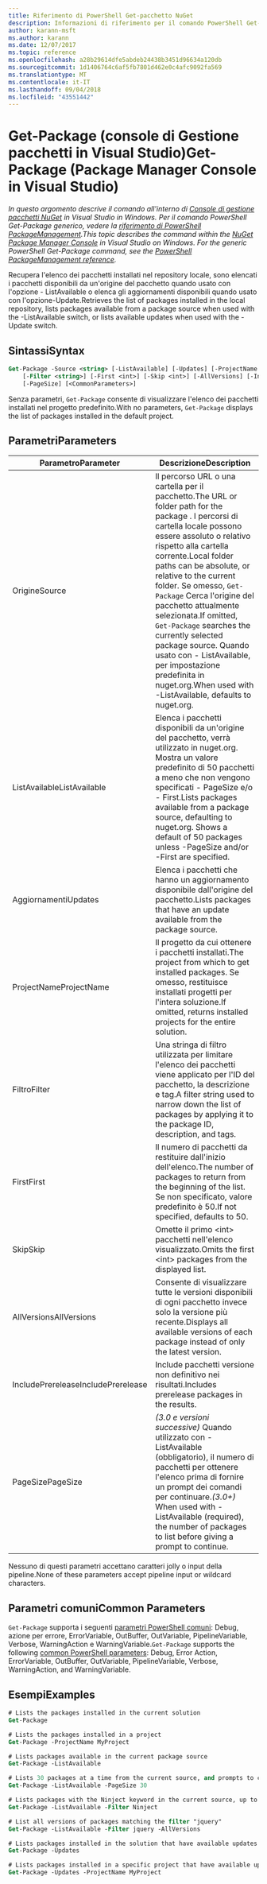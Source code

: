 ```yaml
---
title: Riferimento di PowerShell Get-pacchetto NuGet
description: Informazioni di riferimento per il comando PowerShell Get-Package nella Console di gestione pacchetti NuGet in Visual Studio.
author: karann-msft
ms.author: karann
ms.date: 12/07/2017
ms.topic: reference
ms.openlocfilehash: a28b29614dfe5abdeb24438b3451d96634a120db
ms.sourcegitcommit: 1d1406764c6af5fb7801d462e0c4afc9092fa569
ms.translationtype: MT
ms.contentlocale: it-IT
ms.lasthandoff: 09/04/2018
ms.locfileid: "43551442"
---
```

# <a name="get-package-package-manager-console-in-visual-studio"></a><span data-ttu-id="22e33-103">Get-Package (console di Gestione pacchetti in Visual Studio)</span><span class="sxs-lookup"><span data-stu-id="22e33-103">Get-Package (Package Manager Console in Visual Studio)</span></span>

<span data-ttu-id="22e33-104">*In questo argomento descrive il comando all'interno di [Console di gestione pacchetti NuGet](package-manager-console.md) in Visual Studio in Windows. Per il comando PowerShell Get-Package generico, vedere la [riferimento di PowerShell PackageManagement](/powershell/module/packagemanagement/?view=powershell-6).*</span><span class="sxs-lookup"><span data-stu-id="22e33-104">*This topic describes the command within the [NuGet Package Manager Console](package-manager-console.md) in Visual Studio on Windows. For the generic PowerShell Get-Package command, see the [PowerShell PackageManagement reference](/powershell/module/packagemanagement/?view=powershell-6).*</span></span>

<span data-ttu-id="22e33-105">Recupera l'elenco dei pacchetti installati nel repository locale, sono elencati i pacchetti disponibili da un'origine del pacchetto quando usato con l'opzione - ListAvailable o elenca gli aggiornamenti disponibili quando usato con l'opzione-Update.</span><span class="sxs-lookup"><span data-stu-id="22e33-105">Retrieves the list of packages installed in the local repository, lists packages available from a package source when used with the -ListAvailable switch, or lists available updates when used with the -Update switch.</span></span>

## <a name="syntax"></a><span data-ttu-id="22e33-106">Sintassi</span><span class="sxs-lookup"><span data-stu-id="22e33-106">Syntax</span></span>

```ps
Get-Package -Source <string> [-ListAvailable] [-Updates] [-ProjectName <string>]
    [-Filter <string>] [-First <int>] [-Skip <int>] [-AllVersions] [-IncludePrerelease]
    [-PageSize] [<CommonParameters>]
```

<span data-ttu-id="22e33-107">Senza parametri, `Get-Package` consente di visualizzare l'elenco dei pacchetti installati nel progetto predefinito.</span><span class="sxs-lookup"><span data-stu-id="22e33-107">With no parameters, `Get-Package` displays the list of packages installed in the default project.</span></span>

## <a name="parameters"></a><span data-ttu-id="22e33-108">Parametri</span><span class="sxs-lookup"><span data-stu-id="22e33-108">Parameters</span></span>

| <span data-ttu-id="22e33-109">Parametro</span><span class="sxs-lookup"><span data-stu-id="22e33-109">Parameter</span></span> | <span data-ttu-id="22e33-110">Descrizione</span><span class="sxs-lookup"><span data-stu-id="22e33-110">Description</span></span> |
| --- | --- |
| <span data-ttu-id="22e33-111">Origine</span><span class="sxs-lookup"><span data-stu-id="22e33-111">Source</span></span> | <span data-ttu-id="22e33-112">Il percorso URL o una cartella per il pacchetto.</span><span class="sxs-lookup"><span data-stu-id="22e33-112">The URL or folder path for the package .</span></span> <span data-ttu-id="22e33-113">I percorsi di cartella locale possono essere assoluto o relativo rispetto alla cartella corrente.</span><span class="sxs-lookup"><span data-stu-id="22e33-113">Local folder paths can be absolute, or relative to the current folder.</span></span> <span data-ttu-id="22e33-114">Se omesso, `Get-Package` Cerca l'origine del pacchetto attualmente selezionata.</span><span class="sxs-lookup"><span data-stu-id="22e33-114">If omitted, `Get-Package` searches the currently selected package source.</span></span> <span data-ttu-id="22e33-115">Quando usato con - ListAvailable, per impostazione predefinita in nuget.org.</span><span class="sxs-lookup"><span data-stu-id="22e33-115">When used with -ListAvailable, defaults to nuget.org.</span></span> |
| <span data-ttu-id="22e33-116">ListAvailable</span><span class="sxs-lookup"><span data-stu-id="22e33-116">ListAvailable</span></span> | <span data-ttu-id="22e33-117">Elenca i pacchetti disponibili da un'origine del pacchetto, verrà utilizzato in nuget.org. Mostra un valore predefinito di 50 pacchetti a meno che non vengono specificati - PageSize e/o - First.</span><span class="sxs-lookup"><span data-stu-id="22e33-117">Lists packages available from a package source, defaulting to nuget.org. Shows a default of 50 packages unless -PageSize and/or -First are specified.</span></span> |
| <span data-ttu-id="22e33-118">Aggiornamenti</span><span class="sxs-lookup"><span data-stu-id="22e33-118">Updates</span></span> | <span data-ttu-id="22e33-119">Elenca i pacchetti che hanno un aggiornamento disponibile dall'origine del pacchetto.</span><span class="sxs-lookup"><span data-stu-id="22e33-119">Lists packages that have an update available from the package source.</span></span> |
| <span data-ttu-id="22e33-120">ProjectName</span><span class="sxs-lookup"><span data-stu-id="22e33-120">ProjectName</span></span> | <span data-ttu-id="22e33-121">Il progetto da cui ottenere i pacchetti installati.</span><span class="sxs-lookup"><span data-stu-id="22e33-121">The project from which to get installed packages.</span></span> <span data-ttu-id="22e33-122">Se omesso, restituisce installati progetti per l'intera soluzione.</span><span class="sxs-lookup"><span data-stu-id="22e33-122">If omitted, returns installed projects for the entire solution.</span></span> |
| <span data-ttu-id="22e33-123">Filtro</span><span class="sxs-lookup"><span data-stu-id="22e33-123">Filter</span></span> | <span data-ttu-id="22e33-124">Una stringa di filtro utilizzata per limitare l'elenco dei pacchetti viene applicato per l'ID del pacchetto, la descrizione e tag.</span><span class="sxs-lookup"><span data-stu-id="22e33-124">A filter string used to narrow down the list of packages by applying it to the package ID, description, and tags.</span></span> |
| <span data-ttu-id="22e33-125">First</span><span class="sxs-lookup"><span data-stu-id="22e33-125">First</span></span> | <span data-ttu-id="22e33-126">Il numero di pacchetti da restituire dall'inizio dell'elenco.</span><span class="sxs-lookup"><span data-stu-id="22e33-126">The number of packages to return from the beginning of the list.</span></span> <span data-ttu-id="22e33-127">Se non specificato, valore predefinito è 50.</span><span class="sxs-lookup"><span data-stu-id="22e33-127">If not specified, defaults to 50.</span></span> |
| <span data-ttu-id="22e33-128">Skip</span><span class="sxs-lookup"><span data-stu-id="22e33-128">Skip</span></span> | <span data-ttu-id="22e33-129">Omette il primo &lt;int&gt; pacchetti nell'elenco visualizzato.</span><span class="sxs-lookup"><span data-stu-id="22e33-129">Omits the first &lt;int&gt; packages from the displayed list.</span></span>  |
| <span data-ttu-id="22e33-130">AllVersions</span><span class="sxs-lookup"><span data-stu-id="22e33-130">AllVersions</span></span> | <span data-ttu-id="22e33-131">Consente di visualizzare tutte le versioni disponibili di ogni pacchetto invece solo la versione più recente.</span><span class="sxs-lookup"><span data-stu-id="22e33-131">Displays all available versions of each package instead of only the latest version.</span></span> |
| <span data-ttu-id="22e33-132">IncludePrerelease</span><span class="sxs-lookup"><span data-stu-id="22e33-132">IncludePrerelease</span></span> | <span data-ttu-id="22e33-133">Include pacchetti versione non definitivo nei risultati.</span><span class="sxs-lookup"><span data-stu-id="22e33-133">Includes prerelease packages in the results.</span></span> |
| <span data-ttu-id="22e33-134">PageSize</span><span class="sxs-lookup"><span data-stu-id="22e33-134">PageSize</span></span> | <span data-ttu-id="22e33-135">*(3.0 e versioni successive)*  Quando utilizzato con - ListAvailable (obbligatorio), il numero di pacchetti per ottenere l'elenco prima di fornire un prompt dei comandi per continuare.</span><span class="sxs-lookup"><span data-stu-id="22e33-135">*(3.0+)* When used with -ListAvailable (required), the number of packages to list before giving a prompt to continue.</span></span> |

<span data-ttu-id="22e33-136">Nessuno di questi parametri accettano caratteri jolly o input della pipeline.</span><span class="sxs-lookup"><span data-stu-id="22e33-136">None of these parameters accept pipeline input or wildcard characters.</span></span>

## <a name="common-parameters"></a><span data-ttu-id="22e33-137">Parametri comuni</span><span class="sxs-lookup"><span data-stu-id="22e33-137">Common Parameters</span></span>

<span data-ttu-id="22e33-138">`Get-Package` supporta i seguenti [parametri PowerShell comuni](http://go.microsoft.com/fwlink/?LinkID=113216): Debug, azione per errore, ErrorVariable, OutBuffer, OutVariable, PipelineVariable, Verbose, WarningAction e WarningVariable.</span><span class="sxs-lookup"><span data-stu-id="22e33-138">`Get-Package` supports the following [common PowerShell parameters](http://go.microsoft.com/fwlink/?LinkID=113216): Debug, Error Action, ErrorVariable, OutBuffer, OutVariable, PipelineVariable, Verbose, WarningAction, and WarningVariable.</span></span>

## <a name="examples"></a><span data-ttu-id="22e33-139">Esempi</span><span class="sxs-lookup"><span data-stu-id="22e33-139">Examples</span></span>

```ps
# Lists the packages installed in the current solution
Get-Package

# Lists the packages installed in a project
Get-Package -ProjectName MyProject

# Lists packages available in the current package source
Get-Package -ListAvailable

# Lists 30 packages at a time from the current source, and prompts to continue if more are available
Get-Package -ListAvailable -PageSize 30

# Lists packages with the Ninject keyword in the current source, up to 50
Get-Package -ListAvailable -Filter Ninject

# List all versions of packages matching the filter "jquery"
Get-Package -ListAvailable -Filter jquery -AllVersions

# Lists packages installed in the solution that have available updates
Get-Package -Updates

# Lists packages installed in a specific project that have available updates
Get-Package -Updates -ProjectName MyProject
```
